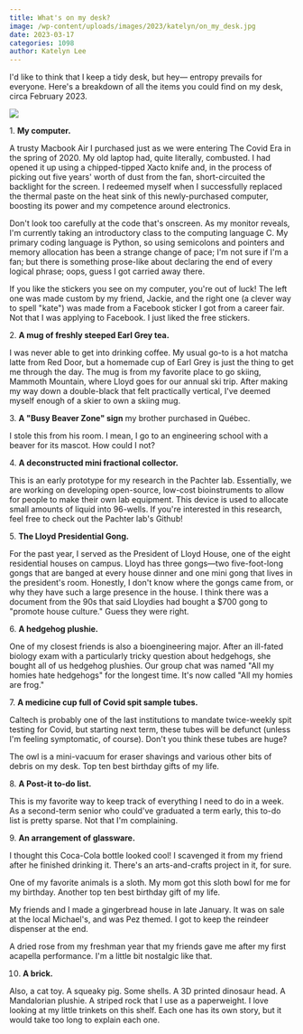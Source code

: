 ```yaml
---
title: What's on my desk?
image: /wp-content/uploads/images/2023/katelyn/on_my_desk.jpg
date: 2023-03-17
categories: 1098
author: Katelyn Lee
---
```

I'd like to think that I keep a tidy desk, but hey— entropy prevails for everyone. Here's a breakdown of all the items you could find on my desk, circa February 2023.

![](/images/2023/katelyn/on_my_desk.jpg)

1\. **My computer.**

A trusty Macbook Air I purchased just as we were entering The Covid Era in the spring of 2020. My old laptop had, quite literally, combusted. I had opened it up using a chipped-tipped Xacto knife and, in the process of picking out five years' worth of dust from the fan, short-circuited the backlight for the screen. I redeemed myself when I successfully replaced the thermal paste on the heat sink of this newly-purchased computer, boosting its power and my competence around electronics.

Don't look too carefully at the code that's onscreen. As my monitor reveals, I'm currently taking an introductory class to the computing language C. My primary coding language is Python, so using semicolons and pointers and memory allocation has been a strange change of pace; I'm not sure if I'm a fan; but there is something prose-like about declaring the end of every logical phrase; oops, guess I got carried away there.

If you like the stickers you see on my computer, you're out of luck! The left one was made custom by my friend, Jackie, and the right one (a clever way to spell "kate") was made from a Facebook sticker I got from a career fair. Not that I was applying to Facebook. I just liked the free stickers.

2\. **A mug of freshly steeped Earl Grey tea.**

I was never able to get into drinking coffee. My usual go-to is a hot matcha latte from Red Door, but a homemade cup of Earl Grey is just the thing to get me through the day. The mug is from my favorite place to go skiing, Mammoth Mountain, where Lloyd goes for our annual ski trip. After making my way down a double-black that felt practically vertical, I've deemed myself enough of a skier to own a skiing mug.

3\. **A "Busy Beaver Zone" sign** my brother purchased in Québec.

I stole this from his room. I mean, I go to an engineering school with a beaver for its mascot. How could I not?

4\. **A deconstructed mini fractional collector.**

This is an early prototype for my research in the Pachter lab. Essentially, we are working on developing open-source, low-cost bioinstruments to allow for people to make their own lab equipment. This device is used to allocate small amounts of liquid into 96-wells. If you're interested in this research, feel free to check out the Pachter lab's Github!

5\. **The Lloyd Presidential Gong.**

For the past year, I served as the President of Lloyd House, one of the eight residential houses on campus. Lloyd has three gongs—two five-foot-long gongs that are banged at every house dinner and one mini gong that lives in the president's room. Honestly, I don't know where the gongs came from, or why they have such a large presence in the house. I think there was a document from the 90s that said Lloydies had bought a $700 gong to "promote house culture." Guess they were right.

6\. **A hedgehog plushie.**

One of my closest friends is also a bioengineering major. After an ill-fated biology exam with a particularly tricky question about hedgehogs, she bought all of us hedgehog plushies. Our group chat was named "All my homies hate hedgehogs" for the longest time. It's now called "All my homies are frog."

7\. **A medicine cup full of Covid spit sample tubes.**

Caltech is probably one of the last institutions to mandate twice-weekly spit testing for Covid, but starting next term, these tubes will be defunct (unless I'm feeling symptomatic, of course). Don't you think these tubes are huge?

The owl is a mini-vacuum for eraser shavings and various other bits of debris on my desk. Top ten best birthday gifts of my life.

8\. **A Post-it to-do list.**

This is my favorite way to keep track of everything I need to do in a week. As a second-term senior who could've graduated a term early, this to-do list is pretty sparse. Not that I'm complaining.

9\. **An arrangement of glassware.**

I thought this Coca-Cola bottle looked cool! I scavenged it from my friend after he finished drinking it. There's an arts-and-crafts project in it, for sure.

One of my favorite animals is a sloth. My mom got this sloth bowl for me for my birthday. Another top ten best birthday gift of my life.

My friends and I made a gingerbread house in late January. It was on sale at the local Michael's, and was Pez themed. I got to keep the reindeer dispenser at the end.

A dried rose from my freshman year that my friends gave me after my first acapella performance. I'm a little bit nostalgic like that.

10. **A brick.**

Also, a cat toy. A squeaky pig. Some shells. A 3D printed dinosaur head. A Mandalorian plushie. A striped rock that I use as a paperweight. I love looking at my little trinkets on this shelf. Each one has its own story, but it would take too long to explain each one. 